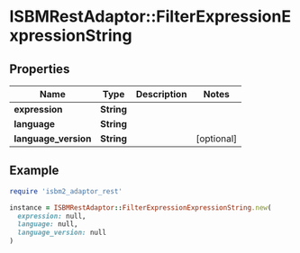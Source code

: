 # ISBMRestAdaptor::FilterExpressionExpressionString

## Properties

| Name | Type | Description | Notes |
| ---- | ---- | ----------- | ----- |
| **expression** | **String** |  |  |
| **language** | **String** |  |  |
| **language_version** | **String** |  | [optional] |

## Example

```ruby
require 'isbm2_adaptor_rest'

instance = ISBMRestAdaptor::FilterExpressionExpressionString.new(
  expression: null,
  language: null,
  language_version: null
)
```

